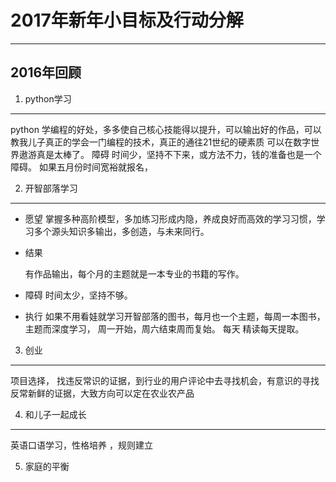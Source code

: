 # 2017年新年小目标及行动分解
---
## 2016年回顾

1. python学习
---
python 学编程的好处，多多使自己核心技能得以提升，可以输出好的作品，可以教我儿子真正的学会一门编程的技术，真正的通往21世纪的硬素质
可以在数字世界遨游真是太棒了。
障碍 时间少，坚持不下来，或方法不力，钱的准备也是一个障碍。
如果五月份时间宽裕就报名，

2. 开智部落学习
---
   - 愿望 掌握多种高阶模型，多加练习形成内隐，养成良好而高效的学习习惯，学习多个源头知识多输出，多创造，与未来同行。

  - 结果

    有作品输出，每个月的主题就是一本专业的书籍的写作。
 
   - 障碍 时间太少，坚持不够。

   - 执行  如果不用看娃就学习开智部落的图书，每月也一个主题，每周一本图书，主题而深度学习，
周一开始，周六结束周而复始。
每天 精读每天提取。

3. 创业
---
 项目选择， 找违反常识的证据，到行业的用户评论中去寻找机会，有意识的寻找反常新鲜的证据，大致方向可以定在农业农产品

4. 和儿子一起成长
---
  英语口语学习，性格培养 ，规则建立

5. 家庭的平衡


